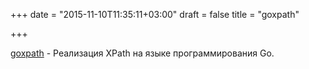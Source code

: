 +++
date = "2015-11-10T11:35:11+03:00"
draft = false
title = "goxpath"

+++

<p><a href="https://github.com/ChrisTrenkamp/goxpath">goxpath</a>&nbsp;- Реализация&nbsp;XPath на языке программирования Go.</p>

